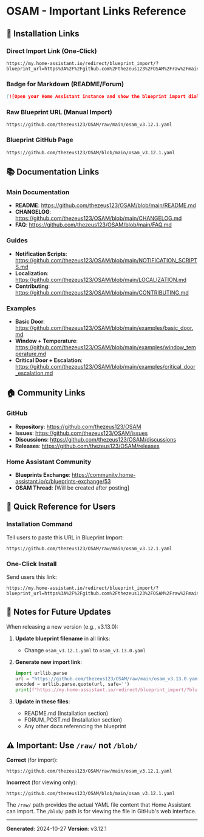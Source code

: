 # OSAM - Important Links Reference

## 🔗 Installation Links

### Direct Import Link (One-Click)
```
https://my.home-assistant.io/redirect/blueprint_import/?blueprint_url=https%3A%2F%2Fgithub.com%2Fthezeus123%2FOSAM%2Fraw%2Fmain%2Fosam_v3.12.1.yaml
```

### Badge for Markdown (README/Forum)
```markdown
[![Open your Home Assistant instance and show the blueprint import dialog with a specific blueprint pre-filled.](https://my.home-assistant.io/badges/blueprint_import.svg)](https://my.home-assistant.io/redirect/blueprint_import/?blueprint_url=https%3A%2F%2Fgithub.com%2Fthezeus123%2FOSAM%2Fraw%2Fmain%2Fosam_v3.12.1.yaml)
```

### Raw Blueprint URL (Manual Import)
```
https://github.com/thezeus123/OSAM/raw/main/osam_v3.12.1.yaml
```

### Blueprint GitHub Page
```
https://github.com/thezeus123/OSAM/blob/main/osam_v3.12.1.yaml
```

## 📚 Documentation Links

### Main Documentation
- **README**: https://github.com/thezeus123/OSAM/blob/main/README.md
- **CHANGELOG**: https://github.com/thezeus123/OSAM/blob/main/CHANGELOG.md
- **FAQ**: https://github.com/thezeus123/OSAM/blob/main/FAQ.md

### Guides
- **Notification Scripts**: https://github.com/thezeus123/OSAM/blob/main/NOTIFICATION_SCRIPTS.md
- **Localization**: https://github.com/thezeus123/OSAM/blob/main/LOCALIZATION.md
- **Contributing**: https://github.com/thezeus123/OSAM/blob/main/CONTRIBUTING.md

### Examples
- **Basic Door**: https://github.com/thezeus123/OSAM/blob/main/examples/basic_door.md
- **Window + Temperature**: https://github.com/thezeus123/OSAM/blob/main/examples/window_temperature.md
- **Critical Door + Escalation**: https://github.com/thezeus123/OSAM/blob/main/examples/critical_door_escalation.md

## 🏠 Community Links

### GitHub
- **Repository**: https://github.com/thezeus123/OSAM
- **Issues**: https://github.com/thezeus123/OSAM/issues
- **Discussions**: https://github.com/thezeus123/OSAM/discussions
- **Releases**: https://github.com/thezeus123/OSAM/releases

### Home Assistant Community
- **Blueprints Exchange**: https://community.home-assistant.io/c/blueprints-exchange/53
- **OSAM Thread**: [Will be created after posting]

## 🎯 Quick Reference for Users

### Installation Command
Tell users to paste this URL in Blueprint Import:
```
https://github.com/thezeus123/OSAM/raw/main/osam_v3.12.1.yaml
```

### One-Click Install
Send users this link:
```
https://my.home-assistant.io/redirect/blueprint_import/?blueprint_url=https%3A%2F%2Fgithub.com%2Fthezeus123%2FOSAM%2Fraw%2Fmain%2Fosam_v3.12.1.yaml
```

## 📝 Notes for Future Updates

When releasing a new version (e.g., v3.13.0):

1. **Update blueprint filename** in all links:
   - Change `osam_v3.12.1.yaml` to `osam_v3.13.0.yaml`

2. **Generate new import link**:
   ```python
   import urllib.parse
   url = "https://github.com/thezeus123/OSAM/raw/main/osam_v3.13.0.yaml"
   encoded = urllib.parse.quote(url, safe='')
   print(f"https://my.home-assistant.io/redirect/blueprint_import/?blueprint_url={encoded}")
   ```

3. **Update in these files**:
   - README.md (Installation section)
   - FORUM_POST.md (Installation section)
   - Any other docs referencing the blueprint

## ⚠️ Important: Use `/raw/` not `/blob/`

**Correct** (for import):
```
https://github.com/thezeus123/OSAM/raw/main/osam_v3.12.1.yaml
```

**Incorrect** (for viewing only):
```
https://github.com/thezeus123/OSAM/blob/main/osam_v3.12.1.yaml
```

The `/raw/` path provides the actual YAML file content that Home Assistant can import.
The `/blob/` path is for viewing the file in GitHub's web interface.

---

**Generated**: 2024-10-27
**Version**: v3.12.1
